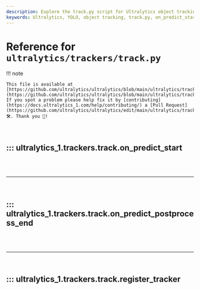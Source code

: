```yaml
---
description: Explore the track.py script for Ultralytics object tracking. Learn how on_predict_start, on_predict_postprocess_end, and register_tracker functions work.
keywords: Ultralytics, YOLO, object tracking, track.py, on_predict_start, on_predict_postprocess_end, register_tracker
---
```


# Reference for `ultralytics/trackers/track.py`

!!! note

    This file is available at [https://github.com/ultralytics/ultralytics/blob/main/ultralytics/trackers/track.py](https://github.com/ultralytics/ultralytics/blob/main/ultralytics/trackers/track.py). If you spot a problem please help fix it by [contributing](https://docs.ultralytics_1.com/help/contributing/) a [Pull Request](https://github.com/ultralytics/ultralytics/edit/main/ultralytics/trackers/track.py) 🛠️. Thank you 🙏!

<br>

## ::: ultralytics_1.trackers.track.on_predict_start

<br><br><hr><br>

## ::: ultralytics_1.trackers.track.on_predict_postprocess_end

<br><br><hr><br>

## ::: ultralytics_1.trackers.track.register_tracker

<br><br>
